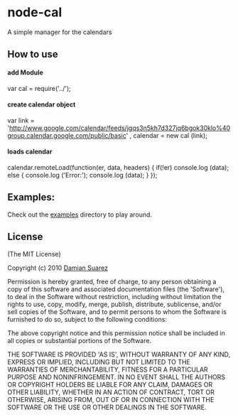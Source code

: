 # node-cal

A simple manager for the calendars

## How to use

#### add Module
var cal = require('../');

#### create calendar object
var link = 'http://www.google.com/calendar/feeds/jgqs3n5kh7d327jq6bgok30klo%40group.calendar.google.com/public/basic'
  , calendar = new cal (link);

#### loads calendar
calendar.remoteLoad(function(er, data, headers) {
  if(!er) console.log (data);
  else {
    console.log ('Error:');
    console.log (data);
  }
});


## Examples:

  Check out the [examples](http://github.com/aheckmann/gm/tree/master/examples/) directory to play around.

## License 

(The MIT License)

Copyright (c) 2010 [Damian Suarez](rdsuarez@gmail.com)

Permission is hereby granted, free of charge, to any person obtaining
a copy of this software and associated documentation files (the
'Software'), to deal in the Software without restriction, including
without limitation the rights to use, copy, modify, merge, publish,
distribute, sublicense, and/or sell copies of the Software, and to
permit persons to whom the Software is furnished to do so, subject to
the following conditions:

The above copyright notice and this permission notice shall be
included in all copies or substantial portions of the Software.

THE SOFTWARE IS PROVIDED 'AS IS', WITHOUT WARRANTY OF ANY KIND,
EXPRESS OR IMPLIED, INCLUDING BUT NOT LIMITED TO THE WARRANTIES OF
MERCHANTABILITY, FITNESS FOR A PARTICULAR PURPOSE AND NONINFRINGEMENT.
IN NO EVENT SHALL THE AUTHORS OR COPYRIGHT HOLDERS BE LIABLE FOR ANY
CLAIM, DAMAGES OR OTHER LIABILITY, WHETHER IN AN ACTION OF CONTRACT,
TORT OR OTHERWISE, ARISING FROM, OUT OF OR IN CONNECTION WITH THE
SOFTWARE OR THE USE OR OTHER DEALINGS IN THE SOFTWARE.
